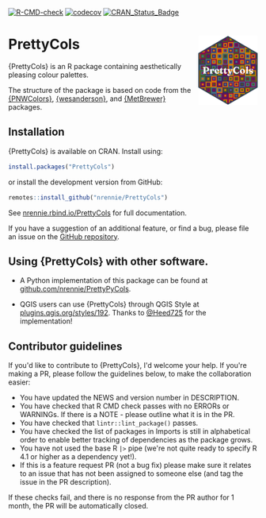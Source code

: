 <!-- badges: start -->
  [![R-CMD-check](https://github.com/nrennie/PrettyCols/workflows/R-CMD-check/badge.svg)](https://github.com/nrennie/PrettyCols/actions)
  [![codecov](https://codecov.io/gh/nrennie/PrettyCols/branch/main/graph/badge.svg)](https://app.codecov.io/gh/nrennie/PrettyCols?branch=main)
  [![CRAN_Status_Badge](https://www.r-pkg.org/badges/version/PrettyCols)](https://cran.r-project.org/package=PrettyCols)

<!-- badges: end -->

# PrettyCols <img src="man/figures/logo.png" align="right" width="120" />

{PrettyCols} is an R package containing aesthetically pleasing colour palettes. 

The structure of the package is based on code from the [{PNWColors}](https://github.com/jakelawlor/PNWColors),  [{wesanderson}](https://github.com/karthik/wesanderson), and [{MetBrewer}](https://github.com/BlakeRMills/MetBrewer) packages. 

## Installation

{PrettyCols} is available on CRAN. Install using:
``` r
install.packages("PrettyCols")
```
or install the development version from GitHub:
``` r
remotes::install_github("nrennie/PrettyCols")
```

See [nrennie.rbind.io/PrettyCols](https://nrennie.rbind.io/PrettyCols/) for full documentation.

If you have a suggestion of an additional feature, or find a bug, please file an issue on the [GitHub repository](https://github.com/nrennie/PrettyCols/issues).

## Using {PrettyCols} with other software.

* A Python implementation of this package can be found at [github.com/nrennie/PrettyPyCols](https://github.com/nrennie/PrettyPyCols).

* QGIS users can use {PrettyCols} through QGIS Style at [plugins.qgis.org/styles/192](https://plugins.qgis.org/styles/192/). Thanks to [@Heed725](https://github.com/Heed725) for the implementation!

## Contributor guidelines

If you'd like to contribute to {PrettyCols}, I'd welcome your help. If you're making a PR, please follow the guidelines below, to make the collaboration easier:

- You have updated the NEWS and version number in DESCRIPTION.
- You have checked that R CMD check passes with no ERRORs or WARNINGs. If there is a NOTE - please outline what it is in the PR.
- You have checked that `lintr::lint_package()` passes.
- You have checked the list of packages in Imports is still in alphabetical order to enable better tracking of dependencies as the package grows.
- You have not used the base R `|>` pipe (we're not quite ready to specify R 4.1 or higher as a dependency yet!).
- If this is a feature request PR (not a bug fix) please make sure it relates to an issue that has not been assigned to someone else (and tag the issue in the PR description).

If these checks fail, and there is no response from the PR author for 1 month, the PR will be automatically closed.

